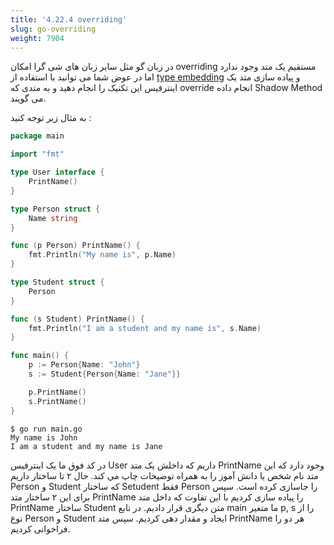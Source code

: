 ```yaml
---
title: '4.22.4 overriding'
slug: go-overriding
weight: 7904
---
```


در زبان گو مثل سایر زبان های شی گرا امکان overriding مستقیم یک متد وجود ندارد اما در عوض شما می توانید با استفاده از [type embedding](../../../chapter-2/type-embedding/) و پیاده سازی متد یک اینترفیس این تکنیک را انجام دهید و به متدی که override انجام داده Shadow Method می گویند.

به مثال زیر توجه کنید :

```go
package main

import "fmt"

type User interface {
	PrintName()
}

type Person struct {
	Name string
}

func (p Person) PrintName() {
	fmt.Println("My name is", p.Name)
}

type Student struct {
	Person
}

func (s Student) PrintName() {
	fmt.Println("I am a student and my name is", s.Name)
}

func main() {
	p := Person{Name: "John"}
	s := Student{Person{Name: "Jane"}}

	p.PrintName()
	s.PrintName()
}
```
```shell
$ go run main.go
My name is John
I am a student and my name is Jane
```

در کد فوق ما یک اینترفیس User داریم که داخلش یک متد PrintName وجود دارد که این متد نام شخص یا دانش آموز را به همراه توضیحات چاپ می کند.
حال ۲ تا ساختار داریم Person و Student که ساختار Setudent فقط Person را جاسازی کرده است. سپس برای این ۲ ساختار متد PrintName را پیاده سازی کردیم با این تفاوت که داخل متد PrintName ساختار Student متن دیگری قرار دادیم. در تابع main ما متغیر p, s را از نوع Person و Student ایجاد و مقدار دهی کردیم. سپس متد PrintName هر دو را فراخوانی کردیم.